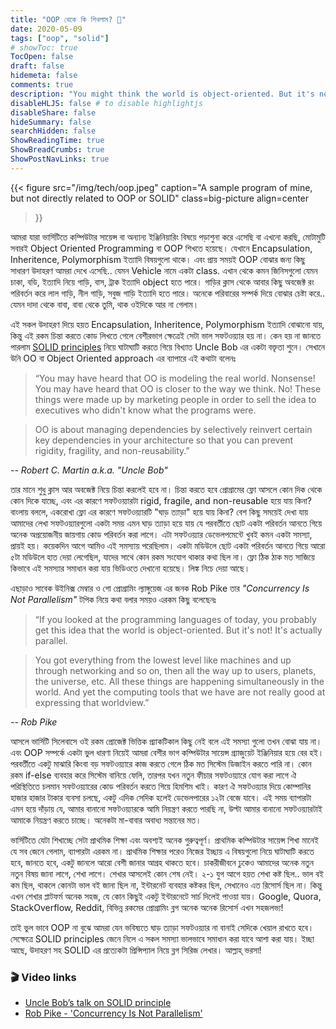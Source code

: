 ```yaml
---
title: "OOP থেকে কি শিখলাম? 🎯"
date: 2020-05-09
tags: ["oop", "solid"]
# showToc: true
TocOpen: false
draft: false
hidemeta: false
comments: true
description: "You might think the world is object-oriented. But it's not! 🇧🇩"
disableHLJS: false # to disable highlightjs
disableShare: false
hideSummary: false
searchHidden: false
ShowReadingTime: true
ShowBreadCrumbs: true
ShowPostNavLinks: true
---
```


{{< figure
    src="/img/tech/oop.jpeg"
    caption="A sample program of mine, but not directly related to OOP or SOLID"
    class=big-picture
    align=center
>}}

আমরা যারা ভার্সিটিতে কম্পিউটার সায়েন্স বা অন্যান্য ইঞ্জিনিয়ারিং বিষয়ে পড়াশুনা করে এসেছি বা এখনো করছি, মোটামুটি সবারই Object Oriented Programming বা OOP শিখতে হয়েছে। যেখানে Encapsulation, Inheritence, Polymorphism ইত্যাদি বিষয়গুলো থাকে। এবং প্রায় সময়ই OOP বোঝার জন্য কিছু সাধারণ উদাহরণ আমরা দেখে এসেছি.. যেমন Vehicle নামে একটা class. এখান থেকে কমন জিনিসগুলো যেমন চাকা, বডি, ইত্যাদি নিয়ে গাড়ি, বাস, ট্রাক ইত্যাদি object হতে পারে। গাড়ির ক্লাস থেকে আবার কিছু অবজেক্ট রং পরিবর্তন করে লাল গাড়ি, নীল গাড়ি, সবুজ গাড়ি ইত্যাদি হতে পারে। অনেকে পরিবারের সম্পর্ক দিয়ে বোঝার চেষ্টা করে.. যেমন দাদা থেকে বাবা, বাবা থেকে তুমি, থাক ওইদিকে আর না গেলাম।

এই সকল উদাহরণ দিয়ে হয়ত Encapsulation, Inheritence, Polymorphism ইত্যাদি বোঝানো যায়, কিন্তু এই রকম চিন্তা করতে কোড লিখতে গেলে বেশীরভাগ ক্ষেত্রেই সেটা ভাল সফটওয়্যার হয় না। কেন হয় না জানতে পারলাম [SOLID principles](https://en.wikipedia.org/wiki/SOLID) নিয়ে ঘাটাঘাটি করতে গিয়ে বিখ্যাত Uncle Bob এর একটা বক্তৃতা শুনে। সেখানে উনি OO বা Object Oriented approach এর ব্যাপারে এই কথাটা বলেনঃ

>“You may have heard that OO is modeling the real world. Nonsense! You may have heard that OO is closer to the way we think. No! These things were made up by marketing people in order to sell the idea to executives who didn't know what the programs were.

>OO is about managing dependencies by selectively reinvert certain key dependencies in your architecture so that you can prevent rigidity, fragility, and non-reusability.”

_-- Robert C. Martin a.k.a. "Uncle Bob"_

তার মানে শুধু ক্লাস আর অবজেক্ট নিয়ে চিন্তা করলেই হবে না। চিন্তা করতে হবে প্রোগ্রামের ফ্লো আসলে কোন দিক থেকে কোন দিকে যাচ্ছে, এবং এর কারণে সফটওয়্যারটা rigid, fragile, and non-reusable হয়ে যায় কিনা? বাংলায় বললে, একরোখা ফ্লো এর কারণে সফটওয়্যারটি "ঘাড় ত্যাড়া" হয়ে যায় কিনা? বেশ কিছু সময়েই দেখা যায় আমাদের লেখা সফটওয়্যারগুলো একটা সময় এমন ঘাড় ত্যাড়া হয়ে যায় যে পরবর্তীতে ছোট একটা পরিবর্তন আনতে গিয়ে অনেক অপ্রয়োজনীয় জায়গায় কোড পরিবর্তন করা লাগে। এটা সফটওয়্যার ডেভেলপমেন্টে খুবই কমন একটা সমস্যা, প্রায়ই হয়। কয়েকদিন আগে আমিও এই সমস্যায় পরেছিলাম। একটা মডিউলে ছোট একটা পরিবর্তন আনতে গিয়ে আরো ৫টা মডিউলে হাত দেয়া লেগেছিল, যাদের সাথে কোন রকম সংযোগ থাকার কথা ছিল না। ফ্লো ঠিক ঠাক মত সাজিয়ে কিভাবে এই সমস্যার সমাধান করা যায় ভিডিওতে দেখানো হয়েছে। লিঙ্ক নিচে দেয়া আছে।

এছাড়াও সাবেক উইনিক্স মেম্বার ও গো প্রোগ্রামিং ল্যাঙ্গুয়েজ এর জনক Rob Pike তার _"Concurrency Is Not Parallelism"_ টপিক নিয়ে কথা বলার সময়ও এরকম কিছু বলেছেনঃ

>“If you looked at the programming languages of today, you probably get this idea that the world is object-oriented. But it's not! It's actually parallel.

>You got everything from the lowest level like machines and up through networking and so on, then all the way up to users, planets, the universe, etc. All these things are happening simultaneously in the world. And yet the computing tools that we have are not really good at expressing that worldview.”

_-- Rob Pike_

আসলে ভার্সিটি সিলেবাসে ওই রকম প্রোজেক্ট ভিত্তিক প্র্যাকটিকাল কিছু নেই বলে এই সমস্যা গুলো তখন বোঝা যায় না। এবং OOP সম্পর্কে একটা ভুল ধারণা নিয়েই আমরা বেশীর ভাগ কম্পিউটার সায়েন্স গ্র্যাজুয়েট ইঞ্জিনিয়ার হয়ে বের হই। পরবর্তীতে একটু মাঝারি কিংবা বড় সফটওয়্যারে কাজ করতে গেলে ঠিক মত সিস্টেম ডিজাইন করতে পারি না। কোন রকম if-else ব্যবহার করে সিস্টেম বানিয়ে ফেলি, তারপর যখন নতুন ফীচার সফটওয়্যারে যোগ করা লাগে ঐ পরিস্থিতিতে চলমান সফটওয়্যারের কোড পরিবর্তন করতে গিয়ে হিমশিম খাই। কারণ ঐ সফটওয়্যার দিয়ে কোম্পানির হাজার হাজার টাকার ব্যবসা চলছে, একটু এদিক সেদিক হলেই ডেভেলপারের ১২টা বেজে যাবে। এই সময় ব্যাপারটা এমন হয়ে দাঁড়ায় যে, আমার বানানো সফটওয়্যারকে আমি নিয়ন্ত্রণ করতে পারছি না, উল্টা আমার বানানো সফটওয়্যারটাই আমাকে নিয়ন্ত্রণ করতে চাচ্ছে। অনেকটা মা-বাবার অবাধ্য সন্তানের মত।

ভার্সিটিতে যেটা শিখাচ্ছে সেটা প্রাথমিক শিক্ষা এবং অবশ্যই অনেক গুরুত্বপূর্ণ। প্রাথমিক কম্পিউটার সায়েন্স শিখা মানেই যে সব জেনে গেলাম, ব্যাপারটা এরকম না। প্রাথমিক শিক্ষার পরেও নিজের ইচ্ছায় এ বিষয়গুলো নিয়ে ঘাটাঘাটি করতে হবে, জানতে হবে, একটু জানলে আরো বেশী জানার আগ্রহ থাকতে হবে। চাকরীজীবনে ঢুকেও আমাদের অনেক নতুন নতুন বিষয় জানা লাগে, শেখা লাগে। শেখার আসলেই কোন শেষ নেই। ২-১ যুগ আগে হয়ত শেখা কষ্ট ছিল.. ভাল বই কম ছিল, থাকলে কোনটা ভাল বই জানা ছিল না, ইন্টারনেট ব্যবহার কষ্টকর ছিল, সেখানেও এত রিসোর্স ছিল না। কিন্তু এখন শেখার প্লাটফর্ম অনেক সহজ, যে কোন কিছুই একটু ইন্টারনেটে সার্চ দিলেই পাওয়া যায়। Google, Quora, StackOverflow, Reddit, বিভিন্ন রকমের প্রোগ্রামিং ব্লগ অনেক অনেক রিসোর্স এখন সহজলভ্য!

তাই ভুল ভাবে OOP না বুঝে আমরা যেন ভবিষ্যতে ঘাড় ত্যাড়া সফটওয়্যার না বানাই সেদিকে খেয়াল রাখতে হবে। সেক্ষেত্রে SOLID principles জেনে নিলে এ সকল সমস্যা ভালভাবে সমাধান করা যাবে আশা করা যায়। ইচ্ছা আছে, উদাহরণ সহ SOLID এর প্রত্যেকটা প্রিন্সিপ্যাল নিয়ে ব্লগ সিরিজ লেখার। আল্লাহ্‌ ভরসা!

### 🎬 Video links

- [Uncle Bob’s talk on SOLID principle](https://www.youtube.com/watch?v=zHiWqnTWsn4)
- [Rob Pike - 'Concurrency Is Not Parallelism'](https://www.youtube.com/watch?v=cN_DpYBzKso)
